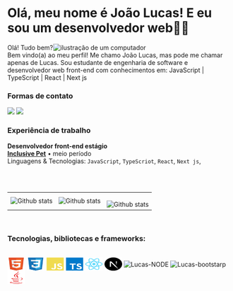 <h1>Olá, meu nome é João Lucas! E eu sou um desenvolvedor web👨‍💻</h1>

<img src="https://raw.githubusercontent.com/MicaelliMedeiros/micaellimedeiros/master/image/computer-illustration.png" alt="ilustração de um computador" min-width="400px" max-width="400px" width="400px" align="right">

<p align="left"> 
Olá! Tudo bem? Bem vindo(a) ao meu perfil! Me chamo João Lucas, mas pode me chamar apenas de Lucas. Sou estudante de engenharia de software e desenvolvedor web front-end com conhecimentos em: JavaScript | TypeScript | React | Next js
</p>


### Formas de contato
<p align="left">
     <a href="https://www.linkedin.com/in/joaolucascordeiro/" target="_blank"><img src="https://img.shields.io/badge/-LinkedIn-%230077B5?style=for-the-badge&logo=linkedin&logoColor=white" target="_blank"></a> 
  <a href = "mailto:joaolucascttprofissional@gmail.com" target="_blank"><img src="https://img.shields.io/badge/-Gmail-%23333?style=for-the-badge&logo=gmail&logoColor=white" target="_blank"></a>
</p>

### Experiência de trabalho

**Desenvolvedor front-end estágio** \
[**Inclusive Pet**](https://conhecainclusivepet.vercel.app/) • meio período \
Linguagens & Tecnologias: `JavaScript`, `TypeScriot`, `React`, `Next js`,\
<br/>


<br/>

<table>
  <tr>
    <td>
      <img
        align="left"
        src="https://github-readme-stats.vercel.app/api?username=JoaoLucasCordeiro&theme=dark&hide_border=false&include_all_commits=true&count_private=true"
        alt="Github stats"
      />
    </td>
    <td>
      <img
        align="left"
        src="https://github-readme-stats.vercel.app/api/top-langs/?username=JoaoLucasCordeiro&theme=dark&hide_border=false&include_all_commits=true&count_private=true&layout=compact"
        alt="Github stats"
      />
    </td>
    <td>
      <br />
      <img
        align="left"
        src="https://github-readme-streak-stats.herokuapp.com/?user=JoaoLucasCordeiro&theme=dark&hide_border=false"
        alt="Github stats"
      />
    </td>
  </tr>
</table>
<br />



  
  
  
<h3>Tecnologias, bibliotecas e frameworks:</h3>
  
 <div style="display: inline_block"><br>
   <img align="center" alt="Lucas-HTML" height="30" width="40" src="https://raw.githubusercontent.com/devicons/devicon/master/icons/html5/html5-original.svg">
  <img align="center" alt="Lucas-CSS" height="30" width="40" src="https://raw.githubusercontent.com/devicons/devicon/master/icons/css3/css3-original.svg">
  <img align="center" alt="Lucas-Js" height="30" width="40" src="https://raw.githubusercontent.com/devicons/devicon/master/icons/javascript/javascript-plain.svg">
     <img align="center" alt="Lucas-Js" height="30" width="40" src="https://raw.githubusercontent.com/devicons/devicon/master/icons/typescript/typescript-plain.svg">
      <img align="center" alt="Lucas-React" height="30" width="40" src="https://raw.githubusercontent.com/devicons/devicon/master/icons/react/react-original.svg">
      <img align="center" alt="Lucas-Nextjs" height="30" width="40" src="https://raw.githubusercontent.com/devicons/devicon/master/icons/nextjs/nextjs-original.svg">
   <img align="center" alt="Lucas-NODE" height="30" width="40" src="https://cdn.jsdelivr.net/gh/devicons/devicon/icons/nodejs/nodejs-original.svg">
    <img align="center" alt="Lucas-bootstarp" height="30" width="40" src="https://cdn.jsdelivr.net/gh/devicons/devicon/icons/bootstrap/bootstrap-original.svg">
    <img align="center" alt="Lucas-java" height="30" width="40" src="https://raw.githubusercontent.com/devicons/devicon/master/icons/java/java-plain.svg">

</div>
  

  
